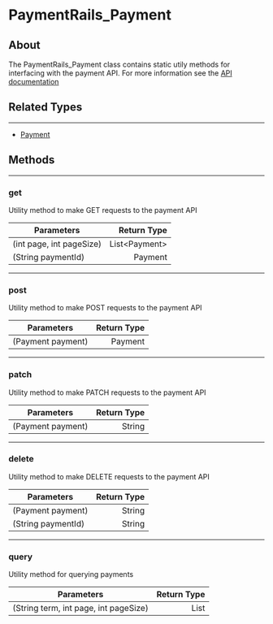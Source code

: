 # PaymentRails_Payment

## About
The PaymentRails_Payment class contains static utily methods for interfacing with the payment API. For more information see the [API documentation](http://docs.paymentrails.com/#payments)

## **Related Types**
---
+ [Payment](types/Payment.md)

## **Methods**
---
### **get**
Utility method to make GET requests to the payment API

Parameters | Return Type
--- | ---:
(int page, int pageSize) | List<Payment\>
(String paymentId) | Payment

---
### **post**
Utility method to make POST requests to the payment API

Parameters | Return Type
--- | ---:
(Payment payment) | Payment

---
### **patch**
Utility method to make PATCH requests to the payment API

Parameters | Return Type
--- | ---:
(Payment payment) | String

---
### **delete**
Utility method to make DELETE requests to the payment API

Parameters | Return Type
--- | ---:
(Payment payment) | String
(String paymentId) | String

---
### **query**
Utility method for querying payments

Parameters | Return Type
--- | ---:
(String term, int page, int pageSize) | List<Payment>